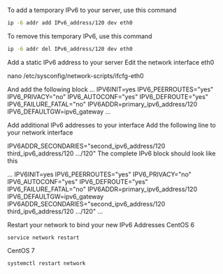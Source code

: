 To add a temporary IPv6 to your server, use this command

```sh
ip -6 addr add IPv6_address/120 dev eth0
```

To remove this temporary IPv6, use this command

```sh
ip -6 addr del IPv6_address/120 dev eth0
```


Add a static IPv6 address to your server
Edit the network interface eth0

nano /etc/sysconfig/network-scripts/ifcfg-eth0


And add the following block
...
IPV6INIT=yes
IPV6_PEERROUTES="yes"
IPV6_PRIVACY="no"
IPV6_AUTOCONF="yes"
IPV6_DEFROUTE="yes"
IPV6_FAILURE_FATAL="no"
IPV6ADDR=primary_ipv6_address/120
IPV6_DEFAULTGW=ipv6_gateway
...


Add additional IPv6 addresses to your interface
Add the following line to your network interface

IPV6ADDR_SECONDARIES="second_ipv6_address/120 third_ipv6_address/120 .../120"
The complete IPv6 block should look like this

...
IPV6INIT=yes
IPV6_PEERROUTES="yes"
IPV6_PRIVACY="no"
IPV6_AUTOCONF="yes"
IPV6_DEFROUTE="yes"
IPV6_FAILURE_FATAL="no"
IPV6ADDR=primary_ipv6_address/120
IPV6_DEFAULTGW=ipv6_gateway
IPV6ADDR_SECONDARIES="second_ipv6_address/120 third_ipv6_address/120 .../120"
...


Restart your network to bind your new IPv6 Addresses
CentOS 6
```
service network restart
```
CentOS 7
```
systemctl restart network
```